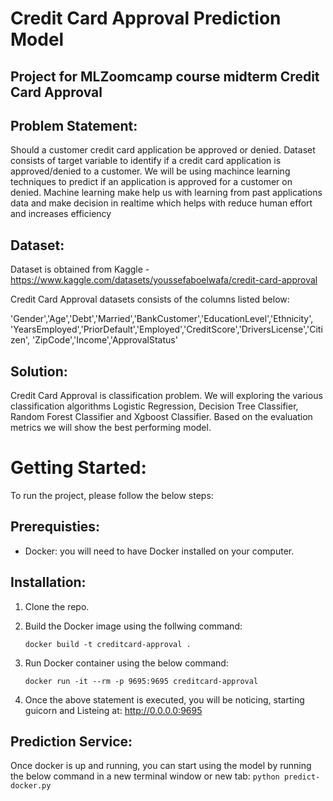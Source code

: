 # Credit Card Approval Prediction Model

## Project for MLZoomcamp course midterm Credit Card Approval

## Problem Statement:
Should a customer credit card application be approved or denied.
Dataset consists of target variable to identify if a credit card application is approved/denied to a customer. We will be using machince learning techniques to predict if an application is approved for a customer on denied. Machine learning make help us with learning from past applications data and make decision in realtime which helps with reduce human effort and increases efficiency

## Dataset:
Dataset is obtained from Kaggle - https://www.kaggle.com/datasets/youssefaboelwafa/credit-card-approval

Credit Card Approval datasets consists of the columns listed below:

'Gender','Age','Debt','Married','BankCustomer','EducationLevel','Ethnicity',
'YearsEmployed','PriorDefault','Employed','CreditScore','DriversLicense','Citizen',
'ZipCode','Income','ApprovalStatus'

## Solution:
Credit Card Approval is classification problem. We will exploring the various classification algorithms Logistic Regression, Decision Tree Classifier, Random Forest Classifier and Xgboost Classifier. Based on the evaluation metrics we will show the best performing model. 

# Getting Started:
To run the project, please follow the below steps:

## Prerequisties:
- Docker: you will need to have Docker installed on your computer. 

## Installation:
1. Clone the repo.

2. Build the Docker image using the follwing command:
    ```
    docker build -t creditcard-approval .
    ```
3. Run Docker container using the below command:
    ```
    docker run -it --rm -p 9695:9695 creditcard-approval
    ```
4. Once the above statement is executed, you will be noticing, 
   starting guicorn and Listeing at: http://0.0.0.0:9695


## Prediction Service:
Once docker is up and running, you can start using the model by running the below command in a new terminal window or new tab:
    ```
    python predict-docker.py
    ```



